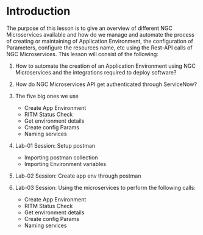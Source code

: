 # Introduction

The purpose of this lesson is to give an overview of different NGC Microservices available and how do we manage and automate the process of creating or maintaining of Application Environment, the configuration of Parameters, configure the resources name, etc using the Rest-API calls of NGC Microservices. This lesson will consist of the following:

1. How to automate the creation of an Application Environment using NGC Microservices and the integrations required to deploy software?

2. How do NGC Microservices API get authenticated through ServiceNow?
3. The five big ones we use
    - Create App Environment
    - RITM Status Check
    - Get environment details
    - Create config Params
    - Naming services
4. Lab-01 Session: Setup postman
    - Importing postman collection
    - Importing Environment variables
5. Lab-02 Session: Create app env through postman  
6. Lab-03 Session: Using the microservices to perform the following calls:
    - Create App Environment
    - RITM Status Check
    - Get environment details
    - Create config Params
    - Naming services